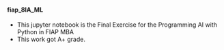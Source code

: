 #### fiap_8IA_ML
* This jupyter notebook is the Final Exercise for the Programming AI with Python in FIAP MBA
* This work got A+ grade.
